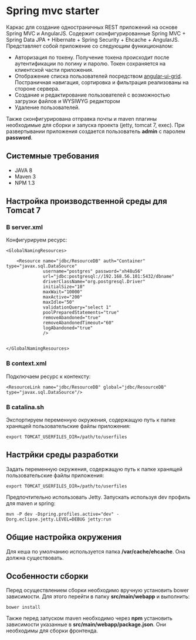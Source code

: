# Spring mvc starter

Каркас для создание одностраничных REST приложений на основе Spring MVC и AngularJS. Содержит сконфигурированные Spring MVC + Spring Data JPA + Hibernate + Spring Security + Ehcache + AngularJS.
Представляет собой приложение со следующим функиционалом:

* Авторизация по токену. Получение токена происходит после аутентификации по логину и паролю. Токен сохраняется на клиентской части приложения.
* Отображение списка пользователей посредством [angular-ui-grid](http://ui-grid.info/). Постраничная навигация, сортировка и фильтрация реализованы на стороне сервера.
* Создание и редактирование пользователей с возможностью загрузки файлов и WYSIWYG редактором
* Удаление пользователей.

Также сконфигурирована отправка почты и maven плагины необходимые для сборки и запуска проекта (jetty, tomcat 7, exec). При развертывании приложения создается пользователь **admin** с паролем **password**.

## Системные требования

* JAVA 8
* Maven 3
* NPM 1.3

## Настройка производственной среды для Tomcat 7

### В server.xml

Конфигурируем ресурс:

```
<GlobalNamingResources>

    <Resource name="jdbc/ResourceDB" auth="Container" type="javax.sql.DataSource"
              username="postgres" password="xh48u56"
              url="jdbc:postgresql://192.168.56.101:5432/dbname"
              driverClassName="org.postgresql.Driver"
              initialSize="10" 
              maxWait="10000"
              maxActive="200" 
              maxIdle="50"
              validationQuery="select 1"
              poolPreparedStatements="true"
              removeAbandoned="true"
              removeAbandonedTimeout="60"
              logAbandoned="true"
              />


</GlobalNamingResources>
```

### В context.xml

Подключаем ресурс к контексту:

```
<ResourceLink name="jdbc/ResourceDB" global="jdbc/ResourceDB" type="javax.sql.DataSource"/>
```

### В catalina.sh

Экспортируем переменную окружения, содержащую путь к папке хранящей пользовательские файлы приложения:

```
export TOMCAT_USERFILES_DIR=/path/to/userfiles
```

## Настрйки среды разработки

Задать переменную окружения, содержащую путь к папке хранящей пользовательские файлы приложения:

```
export TOMCAT_USERFILES_DIR=/path/to/userfiles
```

Предпочтительно использовать Jetty. Запускать используя dev профиль для maven и spring:

```
mvn -P dev -Dspring.profiles.active="dev" -Dorg.eclipse.jetty.LEVEL=DEBUG jetty:run
```


## Общие настройка окружения

Для кеша по умолчанию используется папка **/var/cache/ehcache**. Она должна существовать.

## Особенности сборки

Перед осуществлением сборки необходимо вручную установить bower зависимости. Для этого перейти в папку **src/main/webapp** и выполнить:

```
bower install
```

Также перед запуском maven необходимо через **npm** установить зависимости указанные в **src/main/webapp/package.json**. Они необходимы для сборки фронтенда.